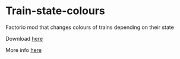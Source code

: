 # Train-state-colours
Factorio mod that changes colours of trains depending on their state

Download [here](https://mods.factorio.com/mod/TrainStateColours)

More info [here](https://forums.factorio.com/viewtopic.php?f=96&t=54086)

